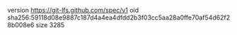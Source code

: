 version https://git-lfs.github.com/spec/v1
oid sha256:59118d08e9887c187d4a4ea4dfdd2b3f03cc5aa28a0ffe70af54d62f28b008e6
size 3285

